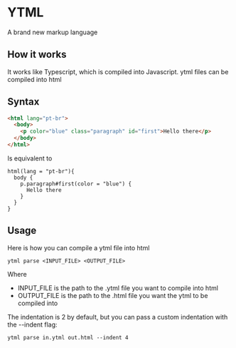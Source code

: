 # YTML

A brand new markup language

## How it works

It works like Typescript, which is compiled into Javascript. ytml files can be compiled into html

## Syntax

```html
<html lang="pt-br">
  <body>
    <p color="blue" class="paragraph" id="first">Hello there</p>
  </body>
</html>
```

Is equivalent to

```
html(lang = "pt-br"){
  body {
    p.paragraph#first(color = "blue") {
      Hello there
    }
  }
}
```

## Usage

Here is how you can compile a ytml file into html

`ytml parse <INPUT_FILE> <OUTPUT_FILE>`

Where

- INPUT_FILE is the path to the .ytml file you want to compile into html
- OUTPUT_FILE is the path to the .html file you want the ytml to be compiled into

The indentation is 2 by default, but you can pass a custom indentation with the --indent flag:

`ytml parse in.ytml out.html --indent 4`
